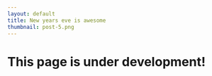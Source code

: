 ```yaml
---
layout: default
title: New years eve is awesome
thumbnail: post-5.png 
---
```


# This page is under development!